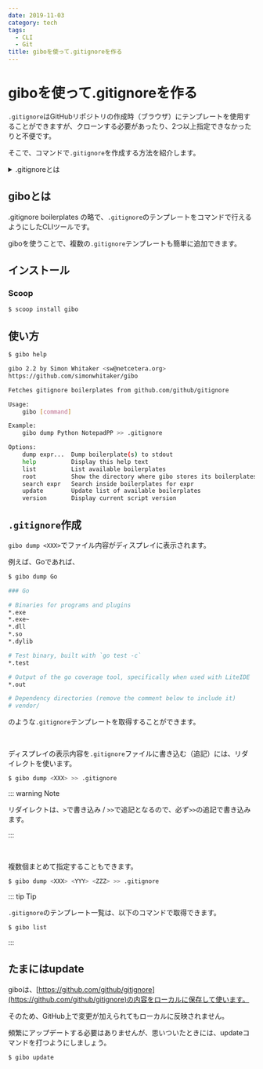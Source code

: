 ```yaml
---
date: 2019-11-03
category: tech
tags:
  - CLI
  - Git
title: giboを使って.gitignoreを作る
---
```


# giboを使って.gitignoreを作る

`.gitignore`はGitHubリポジトリの作成時（ブラウザ）にテンプレートを使用することができますが、クローンする必要があったり、2つ以上指定できなかったりと不便です。

そこで、コマンドで`.gitignore`を作成する方法を紹介します。

<details><summary>.gitignoreとは</summary>

<div>

## .gitignoreとは

`ignore`は、無視するという意味があります。

`.gitignore`は、gitリポジトリを管理するときに、必要でないファイル・フォルダを指定するファイルです。

<br>

GitHubが`.gitignore`のテンプレートを公開しています。

Visual Studioだったり、Pythonだったり、Windowsだったりとありとあらゆる`.gitignore`が網羅されています。

[https://github.com/github/gitignore](https://github.com/github/gitignore)

</div></details>

## giboとは

.gitignore boilerplates の略で、`.gitignore`のテンプレートをコマンドで行えるようにしたCLIツールです。

giboを使うことで、複数の`.gitignore`テンプレートも簡単に追加できます。

## インストール

### Scoop

```sh
$ scoop install gibo
```

## 使い方

```sh
$ gibo help

gibo 2.2 by Simon Whitaker <sw@netcetera.org>
https://github.com/simonwhitaker/gibo

Fetches gitignore boilerplates from github.com/github/gitignore

Usage:
    gibo [command]

Example:
    gibo dump Python NotepadPP >> .gitignore

Options:
    dump expr...  Dump boilerplate(s) to stdout
    help          Display this help text
    list          List available boilerplates
    root          Show the directory where gibo stores its boilerplates
    search expr   Search inside boilerplates for expr
    update        Update list of available boilerplates
    version       Display current script version
```

## `.gitignore`作成

`gibo dump <XXX>`でファイル内容がディスプレイに表示されます。

例えば、Goであれば、

```sh
$ gibo dump Go

### Go

# Binaries for programs and plugins
*.exe
*.exe~
*.dll
*.so
*.dylib

# Test binary, built with `go test -c`
*.test

# Output of the go coverage tool, specifically when used with LiteIDE
*.out

# Dependency directories (remove the comment below to include it)
# vendor/
```

のような`.gitignore`テンプレートを取得することができます。

<br>

ディスプレイの表示内容を`.gitignore`ファイルに書き込む（追記）には、リダイレクトを使います。

```sh
$ gibo dump <XXX> >> .gitignore
```

::: warning Note

リダイレクトは、`>`で書き込み / `>>`で追記となるので、必ず`>>`の追記で書き込みます。

:::

<br>

複数個まとめて指定することもできます。

```sh
$ gibo dump <XXX> <YYY> <ZZZ> >> .gitignore
```

::: tip Tip

`.gitignore`のテンプレート一覧は、以下のコマンドで取得できます。

```sh
$ gibo list
```

:::

## たまにはupdate

giboは、[https://github.com/github/gitignore](https://github.com/github/gitignore)の内容をローカルに保存して使います。

そのため、GitHub上で変更が加えられてもローカルに反映されません。

頻繁にアップデートする必要はありませんが、思いついたときには、updateコマンドを打つようにしましょう。

```sh
$ gibo update
```

